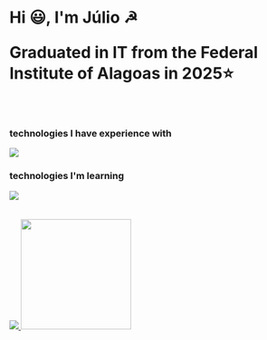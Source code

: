 <main>
<div id="TOP">
</div>
    <h1>
        <p>    
            Hi 😃, I'm Júlio ☭
        </p>
        <p>
          Graduated in IT from the Federal Institute of Alagoas in 2025⭐
        </p>
    </h1>
</div>
</br>
<div align="">
    <h3>technologies I have experience with</h3>
    <div align="">
        <img src="https://skillicons.dev/icons?i=java,c,nextjs,react,tailwind,html,css,javascript,typescript,git,github"/>
    <div align="">
        <h3>technologies I'm learning</h3>
        <div>
            <img src="https://skillicons.dev/icons?i=go,postgresql,vite,prisma,mongodb,py,dart"/>
        </div>
        </br>
    </br>
<div align="">
    <a href="https://github.com/follijulio">
        <img src="https://github-readme-stats.vercel.app/api?username=follijulio&theme=dark&show_icons=true&hide_border=true&count_private=true">
        <img height="195em" src="https://github-readme-stats.vercel.app/api/top-langs/?username=follijulio&layout=compact&hide_border=true&langs_count=16&theme=dark&include_all_commits=true&count_private=true"/>
    </a>
</div>
</main>
